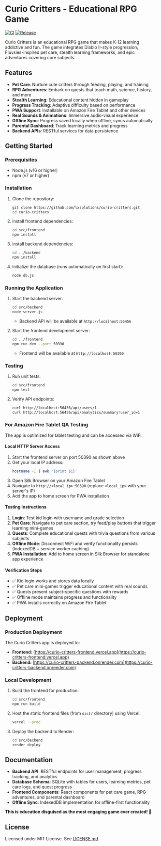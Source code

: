 
# Curio Critters - Educational RPG Game

[![CI](https://github.com/lxsolutions/curio-critters/actions/workflows/ci.yml/badge.svg)](https://github.com/lxsolutions/curio-critters/actions/workflows/ci.yml) [![Release](https://img.shields.io/github/v/release/lxsolutions/curio-critters)](https://github.com/lxsolutions/curio-critters/releases)

Curio Critters is an educational RPG game that makes K-12 learning addictive and fun. The game integrates Diablo II-style progression, Fluvsies-inspired pet care, stealth learning frameworks, and epic adventures covering core subjects.

## Features

- **Pet Care**: Nurture cute critters through feeding, playing, and training
- **RPG Adventures**: Embark on quests that teach math, science, history, and more
- **Stealth Learning**: Educational content hidden in gameplay
- **Progress Tracking**: Adaptive difficulty based on performance
- **PWA Support**: Installable on Amazon Fire Tablet and other devices
- **Real Sounds & Animations**: Immersive audio-visual experience
- **Offline Sync**: Progress saved locally when offline, syncs automatically
- **Parental Dashboard**: Track learning metrics and progress
- **Backend APIs**: RESTful services for data persistence

## Getting Started

### Prerequisites

- Node.js (v16 or higher)
- npm (v7 or higher)

### Installation

1. Clone the repository:
   ```bash
   git clone https://github.com/lxsolutions/curio-critters.git
   cd curio-critters
   ```

2. Install frontend dependencies:
   ```bash
   cd src/frontend
   npm install
   ```

3. Install backend dependencies:
   ```bash
   cd ../backend
   npm install
   ```

4. Initialize the database (runs automatically on first start):
   ```bash
   node db.js
   ```

### Running the Application

1. Start the backend server:
   ```bash
   cd src/backend
   node server.js
   ```
   - Backend API will be available at `http://localhost:56456`

2. Start the frontend development server:
   ```bash
   cd ../frontend
   npm run dev --port 50390
   ```
   - Frontend will be available at `http://localhost:50390`

### Testing

1. Run unit tests:
   ```bash
   cd src/frontend
   npm test
   ```

2. Verify API endpoints:
   ```bash
   curl http://localhost:56456/api/users/1
   curl http://localhost:56456/api/analytics/summary?user_id=1
   ```

### For Amazon Fire Tablet QA Testing

The app is optimized for tablet testing and can be accessed via WiFi.

#### Local HTTP Server Access
1. Start the frontend server on port 50390 as shown above
2. Get your local IP address:
   ```bash
   hostname -I | awk '{print $1}'
   ```
3. Open Silk Browser on your Amazon Fire Tablet
4. Navigate to `http://<local_ip>:50390` (replace `<local_ip>` with your server's IP)
5. Add the app to home screen for PWA installation

#### Testing Instructions
1. **Login**: Test kid login with username and grade selection
2. **Pet Care**: Navigate to pet care section, try feed/play buttons that trigger learning mini-games
3. **Quests**: Complete educational quests with trivia questions from various subjects
4. **Offline Mode**: Disconnect WiFi and verify functionality persists (IndexedDB + service worker caching)
5. **PWA Installation**: Add to home screen in Silk Browser for standalone app experience

#### Verification Steps
- ✅ Kid login works and stores data locally
- ✅ Pet care mini-games trigger educational content with real sounds
- ✅ Quests present subject-specific questions with rewards
- ✅ Offline mode maintains progress and functionality
- ✅ PWA installs correctly on Amazon Fire Tablet

## Deployment

### Production Deployment

The Curio Critters app is deployed to:

- **Frontend:** [https://curio-critters-frontend.vercel.app](https://curio-critters-frontend.vercel.app)
- **Backend:** [https://curio-critters-backend.onrender.com](https://curio-critters-backend.onrender.com)

### Local Development

1. Build the frontend for production:
   ```bash
   cd src/frontend
   npm run build
   ```

2. Host the static frontend files (from `dist/` directory) using Vercel:
   ```bash
   vercel --prod
   ```

3. Deploy the backend to Render:
   ```bash
   cd src/backend
   render deploy
   ```

## Documentation

- **Backend API**: RESTful endpoints for user management, progress tracking, and analytics
- **Database Schema**: SQLite with tables for users, learning metrics, pet care logs, and quest progress
- **Frontend Components**: React components for pet care game, RPG adventures, and parental dashboard
- **Offline Sync**: IndexedDB implementation for offline-first functionality

**This is education disguised as the most engaging game ever created! 🎯**

## License

Licensed under MIT License. See [LICENSE.md](LICENSE.md).

